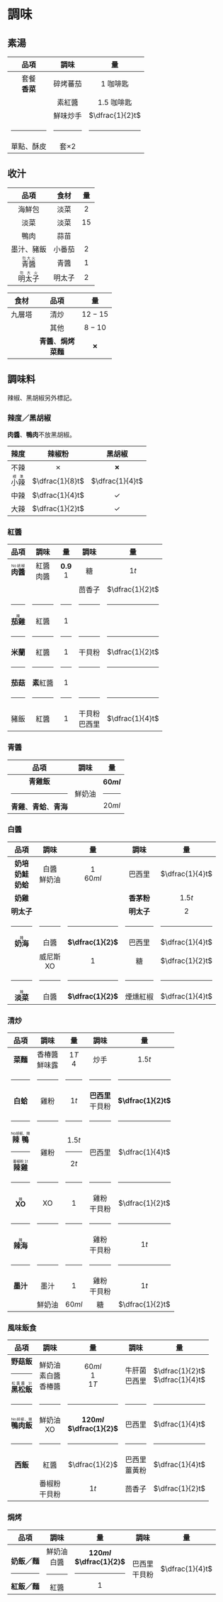 # 調味

## 素湯

|        品項        |     調味     |       量        |
| :----------------: | :----------: | :-------------: |
| 套餐<br />**香菜** |   碎烤蕃茄   |   $1$ 咖啡匙    |
|                    |    素紅醬    |  $1.5$ 咖啡匙   |
|                    |   鮮味炒手   | $\dfrac{1}{2}t$ |
|       <hr />       |    <hr />    |     <hr />      |
|     單點、酥皮     | 套$\times 2$ |                 |

## 收汁

|                品項                |  食材  |  量  |
| :--------------------------------: | :----: | :--: |
|               海鮮包               |  淡菜  | $2$  |
|                淡菜                |  淡菜  | $15$ |
|                鴨肉                |  蒜苗  |      |
|             墨汁、豬飯             | 小番茄 | $2$  |
|  <ruby>青醬<rt>勿大火</rt></ruby>  |  青醬  | $1$  |
| <ruby>明太子<rt>勿大火</rt></ruby> | 明太子 | $2$  |

|  食材  |               品項               |     量      |
| :----: | :------------------------------: | :---------: |
| 九層塔 |               清炒               |   $12-15$   |
|        |               其他               |   $8-10$    |
|        | **青醬**、**焗烤**<br />**菜麵** | **&cross;** |

## 調味料

辣椒、黑胡椒另外標記。

### 辣度／黑胡椒

**肉醬**、**鴨肉**不放黑胡椒。

|              辣度              |     辣椒粉      |     黑胡椒      |
| :----------------------------: | :-------------: | :-------------: |
|              不辣              |     &cross;     |   **&cross;**   |
| <ruby>小辣<rt>標準</rt></ruby> | $\dfrac{1}{8}t$ | $\dfrac{1}{4}t$ |
|              中辣              | $\dfrac{1}{4}t$ |     &check;     |
|              大辣              | $\dfrac{1}{2}t$ |     &check;     |

### 紅醬

|                 品項                 |      調味      |         量         |        調味        |       量        |
| :----------------------------------: | :------------: | :----------------: | :----------------: | :-------------: |
| <ruby>**肉醬**<rt>No胡椒</rt></ruby> | 紅醬<br />肉醬 | **$0.9$**<br />$1$ |         糖         |      $1t$       |
|                                      |                |                    |       茴香子       | $\dfrac{1}{2}t$ |
|                <hr />                |     <hr />     |       <hr />       |       <hr />       |     <hr />      |
|   <ruby>**茄雞**<rt>辣</rt></ruby>   |      紅醬      |        $1$         |                    |                 |
|                <hr />                |     <hr />     |       <hr />       |       <hr />       |     <hr />      |
|               **米蘭**               |      紅醬      |        $1$         |       干貝粉       | $\dfrac{1}{2}t$ |
|                <hr />                |     <hr />     |       <hr />       |       <hr />       |     <hr />      |
|               **茄菇**               |   **素**紅醬   |        $1$         |                    |                 |
|                <hr />                |     <hr />     |       <hr />       |       <hr />       |     <hr />      |
|                 豬飯                 |      紅醬      |        $1$         | 干貝粉<br />巴西里 | $\dfrac{1}{4}t$ |

### 青醬

|                     品項                     |  調味  |           量           |
| :------------------------------------------: | :----: | :--------------------: |
| **青雞飯**<hr />**青雞**、**青蛤**、**青海** | 鮮奶油 | **$60ml$**<hr />$20ml$ |

### 白醬

|                 品項                 |       調味       |         量         |    調味    |       量        |
| :----------------------------------: | :--------------: | :----------------: | :--------: | :-------------: |
| **奶培**<br />**奶鮭**<br />**奶蛤** | 白醬<br />鮮奶油 |  $1$<br />$60ml$   |   巴西里   | $\dfrac{1}{4}t$ |
|               **奶雞**               |                  |                    | **香茅粉** |     $1.5t$      |
|              **明太子**              |                  |                    | **明太子** |       $2$       |
|                <hr />                |      <hr />      |       <hr />       |   <hr />   |     <hr />      |
|   <ruby>**奶海**<rt>辣</rt></ruby>   |       白醬       | **$\dfrac{1}{2}$** |   巴西里   | $\dfrac{1}{4}t$ |
|                                      |  威尼斯<br />XO  |        $1$         |     糖     | $\dfrac{1}{2}t$ |
|                <hr />                |      <hr />      |       <hr />       |   <hr />   |     <hr />      |
|   <ruby>**淡菜**<rt>辣</rt></ruby>   |       白醬       | **$\dfrac{1}{2}$** |  煙燻紅椒  | $\dfrac{1}{4}t$ |

### 清炒

|                                         品項                                          |        調味        |        量        |          調味          |         量          |
| :-----------------------------------------------------------------------------------: | :----------------: | :--------------: | :--------------------: | :-----------------: |
|                                       **菜麵**                                        | 香椿醬<br />鮮味露 |  $1T$<br />$4$   |          炒手          |       $1.5t$        |
|                                        <hr />                                         |       <hr />       |      <hr />      |         <hr />         |       <hr />        |
|                                       **白蛤**                                        |        雞粉        |       $1t$       | **巴西里**<br />干貝粉 | **$\dfrac{1}{2}t$** |
|                                        <hr />                                         |       <hr />       |      <hr />      |         <hr />         |       <hr />        |
| <ruby>**辣鴨**<rt>No胡椒、辣</rt></ruby><hr /><ruby>**辣雞**<rt>番椒粉 1t</rt></ruby> |        雞粉        | $1.5t$<hr />$2t$ |         巴西里         |   $\dfrac{1}{4}t$   |
|                                        <hr />                                         |       <hr />       |      <hr />      |         <hr />         |       <hr />        |
|                            <ruby>**XO**<rt>辣</rt></ruby>                             |         XO         |       $1$        |    雞粉<br />干貝粉    |   $\dfrac{1}{2}t$   |
|                                        <hr />                                         |       <hr />       |      <hr />      |         <hr />         |       <hr />        |
|                           <ruby>**辣海**<rt>辣</rt></ruby>                            |                    |                  |    雞粉<br />干貝粉    |        $1t$         |
|                                        <hr />                                         |       <hr />       |      <hr />      |         <hr />         |       <hr />        |
|                                       **墨汁**                                        |        墨汁        |       $1$        |    雞粉<br />干貝粉    |        $1t$         |
|                                                                                       |       鮮奶油       |      $60ml$      |           糖           |   $\dfrac{1}{2}t$   |

### 風味飯食

|                           品項                            |              調味              |                 量                  |        調味        |                  量                  |
| :-------------------------------------------------------: | :----------------------------: | :---------------------------------: | :----------------: | :----------------------------------: |
| **野菇飯**<hr /><ruby>**黑松飯**<rt>松露醬 1t</rt></ruby> | 鮮奶油<br />素白醬<br />香椿醬 |      $60ml$<br />$1$<br />$1T$      | 牛肝菌<br />巴西里 | $\dfrac{1}{2}t$<br />$\dfrac{1}{4}t$ |
|                          <hr />                           |             <hr />             |               <hr />                |       <hr />       |                <hr />                |
|        <ruby>**鴨肉飯**<rt>No胡椒、辣</rt></ruby>         |         鮮奶油<br />XO         | **$120ml$**<br />**$\dfrac{1}{2}$** |       巴西里       |           $\dfrac{1}{4}t$            |
|                          <hr />                           |             <hr />             |               <hr />                |       <hr />       |                <hr />                |
|                         **西飯**                          |              紅醬              |           $\dfrac{1}{2}$            | 巴西里<br />薑黃粉 |           $\dfrac{1}{4}t$            |
|                                                           |       番椒粉<br />干貝粉       |                $1t$                 |       茴香子       |           $\dfrac{1}{2}t$            |

### 焗烤

|                 品項                 |            調味            |                      量                      |        調味        |       量        |
| :----------------------------------: | :------------------------: | :------------------------------------------: | :----------------: | :-------------: |
| <br />**奶飯／麵**<hr />**紅飯／麵** | 鮮奶油<br />白醬<hr />紅醬 | **$120ml$**<br />**$\dfrac{1}{2}$**<hr />$1$ | 巴西里<br />干貝粉 | $\dfrac{1}{4}t$ |
